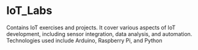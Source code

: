 # IoT_Labs
Contains IoT exercises and projects. It cover various aspects of IoT development, including sensor integration, data analysis, and automation. Technologies used include Arduino, Raspberry Pi, and Python
